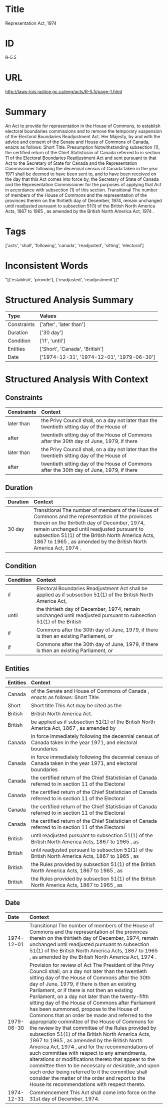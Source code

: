 # Title
Representation Act, 1974


# ID
R-5.5

# URL
http://laws-lois.justice.gc.ca/eng/acts/R-5.5/page-1.html


# Summary
An Act to provide for representation in the House of Commons, to establish electoral boundaries commissions and to remove the temporary suspension of the Electoral Boundaries Readjustment Act. Her Majesty, by and with the advice and consent of the Senate and House of Commons of Canada, enacts as follows: Short Title.
Presumption Notwithstanding subsection (1), the certified return of the Chief Statistician of Canada referred to in section 11 of the  Electoral Boundaries Readjustment Act  and sent pursuant to that Act to the Secretary of State for Canada and the Representation Commissioner following the decennial census of Canada taken in the year 1971 shall be deemed to have been sent to, and to have been received on the day that this Act comes into force by, the Secretary of State of Canada and the Representation Commissioner for the purposes of applying that Act in accordance with subsection (1) of this section.
Transitional The number of members of the House of Commons and the representation of the provinces therein on the thirtieth day of December, 1974, remain unchanged until readjusted pursuant to subsection 51(1) of the  British North America Acts, 1867 to 1965 , as amended by the  British North America Act, 1974 .


# Tags
['acts', 'shall', 'following', 'canada', 'readjusted', 'sitting', 'electoral']


# Inconsistent Words
"[('establish', 'provide'), ('readjusted', 'readjustment')]"


# Structured Analysis Summary
| Type        | Values                                     |
|:------------|:-------------------------------------------|
| Constraints | ['after', 'later than']                    |
| Duration    | ['30 day']                                 |
| Condition   | ['if', 'until']                            |
| Entities    | ['Short', 'Canada', 'British']             |
| Date        | ['1974-12-31', '1974-12-01', '1979-06-30'] |


# Structured Analysis With Context
 


## Constraints
| Constraints   | Context                                                                                    |
|:--------------|:-------------------------------------------------------------------------------------------|
| later than    | the Privy Council shall, on a day not later than the twentieth sitting day of the House of |
| after         | twentieth sitting day of the House of Commons after the 30th day of June, 1979, if there   |
| later than    | the Privy Council shall, on a day not later than the twentieth sitting day of the House of |
| after         | twentieth sitting day of the House of Commons after the 30th day of June, 1979, if there   |


## Duration
| Duration   | Context                                                                                                                                                                                                                                                                                                                   |
|:-----------|:--------------------------------------------------------------------------------------------------------------------------------------------------------------------------------------------------------------------------------------------------------------------------------------------------------------------------|
| 30 day     | Transitional The number of members of the House of Commons and the representation of the provinces therein on the thirtieth day of December, 1974, remain unchanged until readjusted pursuant to subsection 51(1) of the  British North America Acts, 1867 to 1965 , as amended by the  British North America Act, 1974 . |


## Condition
| Condition   | Context                                                                                                            |
|:------------|:-------------------------------------------------------------------------------------------------------------------|
| if          | Electoral Boundaries Readjustment Act shall be applied as if subsection 51(1) of the British North America Act,    |
| until       | the thirtieth day of December, 1974, remain unchanged until readjusted pursuant to subsection 51(1) of the British |
| if          | Commons after the 30th day of June, 1979, if  there is then an existing Parliament, or                             |
| if          | Commons after the 30th day of June, 1979, if  there is then an existing Parliament, or                             |


## Entities
| Entities   | Context                                                                                                        |
|:-----------|:---------------------------------------------------------------------------------------------------------------|
| Canada     | of the Senate and House of Commons of Canada , enacts as follows: Short Title.                                 |
| Short      | Short title This Act may be cited as the                                                                       |
| British    | British  North America Act.                                                                                    |
| British    | be applied as if subsection 51(1) of the British North America Act, 1867 , as amended by                       |
| Canada     | in force immediately following the decennial census of Canada taken in the year 1971, and electoral boundaries |
| Canada     | in force immediately following the decennial census of Canada taken in the year 1971, and electoral boundaries |
| Canada     | the certified return of the Chief Statistician of Canada referred to in section 11 of the Electoral            |
| Canada     | the certified return of the Chief Statistician of Canada referred to in section 11 of the Electoral            |
| Canada     | the certified return of the Chief Statistician of Canada referred to in section 11 of the Electoral            |
| Canada     | the certified return of the Chief Statistician of Canada referred to in section 11 of the Electoral            |
| British    | until readjusted pursuant to subsection 51(1) of the British North America Acts, 1867 to 1965 , as             |
| British    | until readjusted pursuant to subsection 51(1) of the British North America Acts, 1867 to 1965 , as             |
| British    | the Rules provided by subsection 51(1) of the British North America Acts, 1867 to 1965 , as                    |
| British    | the Rules provided by subsection 51(1) of the British North America Acts, 1867 to 1965 , as                    |


## Date
| Date       | Context                                                                                                                                                                                                                                                                                                                                                                                                                                                                                                                                                                                                                                                                                                                                                                                                                                                                                                                                                                                                                                                   |
|:-----------|:----------------------------------------------------------------------------------------------------------------------------------------------------------------------------------------------------------------------------------------------------------------------------------------------------------------------------------------------------------------------------------------------------------------------------------------------------------------------------------------------------------------------------------------------------------------------------------------------------------------------------------------------------------------------------------------------------------------------------------------------------------------------------------------------------------------------------------------------------------------------------------------------------------------------------------------------------------------------------------------------------------------------------------------------------------|
| 1974-12-01 | Transitional The number of members of the House of Commons and the representation of the provinces therein on the thirtieth day of December, 1974, remain unchanged until readjusted pursuant to subsection 51(1) of the  British North America Acts, 1867 to 1965 , as amended by the  British North America Act, 1974 .                                                                                                                                                                                                                                                                                                                                                                                                                                                                                                                                                                                                                                                                                                                                 |
| 1979-06-30 | Provision for review of Act The President of the Privy Council shall, on a day not later than the twentieth sitting day of the House of Commons after the 30th day of June, 1979, if there is then an existing Parliament, or if there is not then an existing Parliament, on a day not later than the twenty-fifth sitting day of the House of Commons after Parliament has been summoned, propose to the House of Commons that an order be made and referred to the appropriate committee of the House of Commons for the review by that committee of the Rules provided by subsection 51(1) of the  British North America Acts, 1867 to 1965 , as amended by the  British North America Act, 1974 , and for the recommendations of such committee with respect to any amendments, alterations or modifications thereto that appear to the committee then to be necessary or desirable, and upon such order being referred to it the committee shall consider the matter of the order and report to the House its recommendations with respect thereto. |
| 1974-12-31 | Commencement This Act shall come into force on the 31st day of December, 1974.                                                                                                                                                                                                                                                                                                                                                                                                                                                                                                                                                                                                                                                                                                                                                                                                                                                                                                                                                                            |


